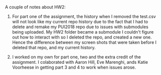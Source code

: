 A couple of notes about HW2:
1) For part one of the assignment, the history when I removed the test.csv will not look like my current repo history due to the fact that 
I had to delete and remake my PUI2018 repo due to issues with submodules being uploaded. My HW2 folder became a submodule I couldn't figure
out how to interact with so I deleted the repo, and created a new one. Hence the difference between my screen shots that were taken 
before I deleted that repo, and my current history.

2) I worked on my own for part one, two and the extra credit of the assignment. I colaborated with Aaron Hill, Eve Marenghi, ands Katie 
Voorheese in getting part 3 and 4 to work when issues arose. 
